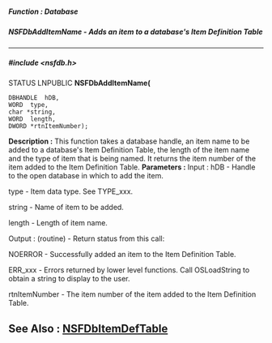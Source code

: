 ##### Function : Database
##### NSFDbAddItemName - Adds an item to a database's Item Definition Table
---
##### #include <nsfdb.h>
STATUS LNPUBLIC **NSFDbAddItemName(**

	DBHANDLE  hDB,
	WORD  type,
	char *string,
	WORD  length,
	DWORD *rtnItemNumber);
**Description :**
This function takes a database handle, an item name to be added to a database's 
Item Definition Table, the length of the item name and the type of item that is 
being named. It returns the item number of the item added to the Item 
Definition Table. 
**Parameters :**
Input :
hDB  -  Handle to the open database in which to add the item.

type  -  Item data type. See TYPE_xxx.

string  -  Name of item to be added.

length  -  Length of item name.

Output :
(routine)  -  Return status from this call: 

NOERROR - Successfully added an item to the Item Definition Table.

ERR_xxx - Errors returned by lower level functions. Call OSLoadString to obtain a string to display to the user.


rtnItemNumber  -  The item number of the item added to the Item Definition Table. 

**See Also :**
[NSFDbItemDefTable](D:/md_files/NSFDbItemDefTable.md)
---
